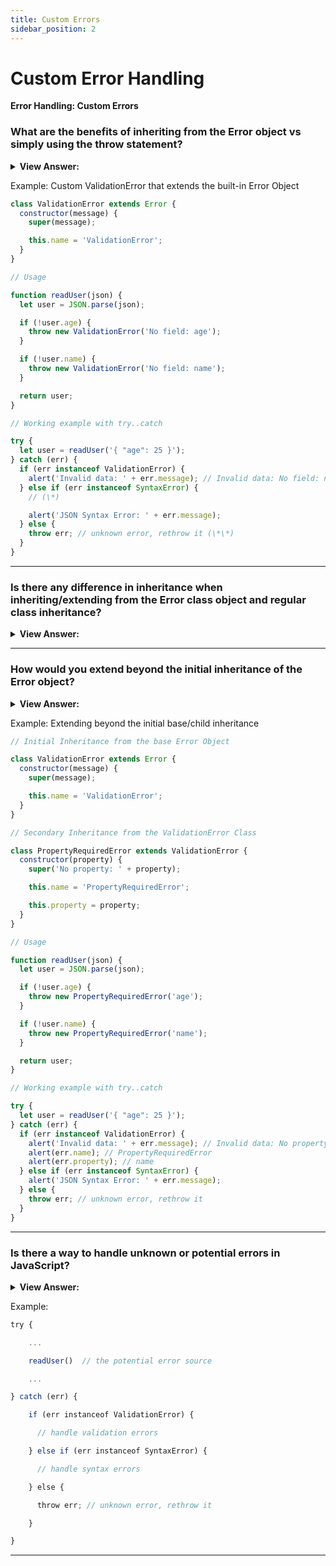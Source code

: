 ```yaml
---
title: Custom Errors
sidebar_position: 2
---
```


# Custom Error Handling

**Error Handling: Custom Errors**

<head>
  <title>Custom Errors Handling - JavaScript Interview Questions & Answers</title>
  <meta charSet="utf-8" />
</head>

### What are the benefits of inheriting from the Error object vs simply using the throw statement?

<details>
  <summary><strong>View Answer:</strong></summary>
  <div>
  <div><strong>Interview Response:</strong> JavaScript allows to us use throw with any argument, so technically our custom error classes do not need to inherit from Error. But if we inherit, then it becomes possible to use obj instanceof Error to identify and track error objects. So, it is better to inherit from it. As the application grows, our own errors naturally form a hierarchy. For instance, ValidationError may inherit from the Error Object, and so on.
</div>
  </div>
</details>

Example: Custom ValidationError that extends the built-in Error Object

```js
class ValidationError extends Error {
  constructor(message) {
    super(message);

    this.name = 'ValidationError';
  }
}

// Usage

function readUser(json) {
  let user = JSON.parse(json);

  if (!user.age) {
    throw new ValidationError('No field: age');
  }

  if (!user.name) {
    throw new ValidationError('No field: name');
  }

  return user;
}

// Working example with try..catch

try {
  let user = readUser('{ "age": 25 }');
} catch (err) {
  if (err instanceof ValidationError) {
    alert('Invalid data: ' + err.message); // Invalid data: No field: name
  } else if (err instanceof SyntaxError) {
    // (\*)

    alert('JSON Syntax Error: ' + err.message);
  } else {
    throw err; // unknown error, rethrow it (\*\*)
  }
}
```

---

### Is there any difference in inheritance when inheriting/extending from the Error class object and regular class inheritance?

<details>
  <summary><strong>View Answer:</strong></summary>
  <div>
  <div><strong>Interview Response:</strong> No, the same rules apply, you are only allowed to inherit from one base class by using the extends keyword. The extends keyword is used in class declarations or class expressions to create a class that is a child of another class.
</div>
  </div>
</details>

---

### How would you extend beyond the initial inheritance of the Error object?

<details>
  <summary><strong>View Answer:</strong></summary>
  <div>
  <div><strong>Interview Response:</strong> If, it is necessary to extend beyond a primary child class that has already extended the built-in Error Object. You must inherit/extend from the child class to have access to the base class.
</div>
  </div>
</details>

Example: Extending beyond the initial base/child inheritance

```js
// Initial Inheritance from the base Error Object

class ValidationError extends Error {
  constructor(message) {
    super(message);

    this.name = 'ValidationError';
  }
}

// Secondary Inheritance from the ValidationError Class

class PropertyRequiredError extends ValidationError {
  constructor(property) {
    super('No property: ' + property);

    this.name = 'PropertyRequiredError';

    this.property = property;
  }
}

// Usage

function readUser(json) {
  let user = JSON.parse(json);

  if (!user.age) {
    throw new PropertyRequiredError('age');
  }

  if (!user.name) {
    throw new PropertyRequiredError('name');
  }

  return user;
}

// Working example with try..catch

try {
  let user = readUser('{ "age": 25 }');
} catch (err) {
  if (err instanceof ValidationError) {
    alert('Invalid data: ' + err.message); // Invalid data: No property: name
    alert(err.name); // PropertyRequiredError
    alert(err.property); // name
  } else if (err instanceof SyntaxError) {
    alert('JSON Syntax Error: ' + err.message);
  } else {
    throw err; // unknown error, rethrow it
  }
}
```

---

### Is there a way to handle unknown or potential errors in JavaScript?

<details>
  <summary><strong>View Answer:</strong></summary>
  <div>
  <div><strong>Interview Response:</strong> When potential errors are relevant, we should handle them directly. However, it is not a good idea to handle every potential or unknown error. A much better approach is to rethrow the catch to at least log the error when wrapping exceptions.
</div>
  </div>
</details>

Example:

```js
try {

    ...

    readUser()  // the potential error source

    ...

} catch (err) {

    if (err instanceof ValidationError) {

      // handle validation errors

    } else if (err instanceof SyntaxError) {

      // handle syntax errors

    } else {

      throw err; // unknown error, rethrow it

    }

}
```

---
